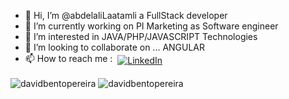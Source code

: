 - 👋 Hi, I’m @abdelaliLaatamli a FullStack developer
- 🌱 I’m currently working on PI Marketing as Software engineer
- 👀 I’m interested in JAVA/PHP/JAVASCRIPT Technologies
- 💞️ I’m looking to collaborate on ... ANGULAR
- 📫 How to reach me : <a href="https://www.linkedin.com/in/abdelalilaatamli/"  target="_blank" >
    <img src="https://raw.githubusercontent.com/MikeCodesDotNET/MikeCodesDotNET/a8abbf37441f3253f74ea255a47f289208d7568c/Resources/linkedIn.svg" alt="LinkedIn" style="vertical-align:top; margin:4px">
  </a>

<img align="center" src="https://github-readme-stats.vercel.app/api/top-langs/?username=davidbentopereira&layout=compact&hide=html" alt="davidbentopereira" />
<img align="center" src="https://github-readme-stats.vercel.app/api?username=davidbentopereira&show_icons=true" alt="davidbentopereira" />

<!---
abdelaliLaatamli/abdelaliLaatamli is a ✨ special ✨ repository because its `README.md` (this file) appears on your GitHub profile.
You can click the Preview link to take a look at your changes.
--->
